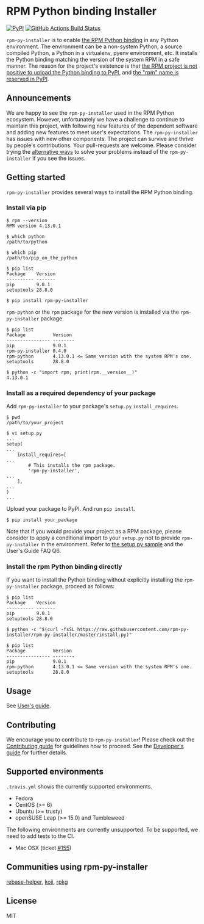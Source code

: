 # RPM Python binding Installer
[![PyPI](https://img.shields.io/pypi/v/rpm-py-installer.svg)](https://pypi.python.org/pypi/rpm-py-installer)
[![GitHub Actions Build Status](https://github.com/rpm-py-installer/rpm-py-installer/actions/workflows/build-and-test.yml/badge.svg)](https://github.com/rpm-py-installer/rpm-py-installer/actions/workflows/build-and-test.yml)

`rpm-py-installer` is to enable [the RPM Python binding](https://github.com/rpm-software-management/rpm/tree/master/python) in any Python environment. The environment can be a non-system Python, a source compiled Python, a Python in a virtualenv, pyenv environment, etc. It installs the Python binding matching the version of the system RPM in a safe manner. The reason for the project's existence is that [the RPM project is not positive to upload the Python binding to PyPI](https://github.com/rpm-software-management/rpm/issues/273), and [the "rpm" name is reserved in PyPI](https://pypi.org/project/rpm).

## Announcements

We are happy to see the `rpm-py-installer` used in the RPM Python ecosystem. However, unfortunately we have a challenge to continue to maintain this project, with following new features of the dependent software and adding new features to meet user's expectations. The `rpm-py-installer` has issues with new other components. The project can survive and thrive by people's contributions. Your pull-requests are welcome. Please consider trying the [alternative ways](docs/alternatives.md) to solve your problems instead of the `rpm-py-installer` if you see the issues.

## Getting started

`rpm-py-installer` provides several ways to install the RPM Python binding.

### Install via pip

``` ShellSession
$ rpm --version
RPM version 4.13.0.1

$ which python
/path/to/python

$ which pip
/path/to/pip_on_the_python

$ pip list
Package    Version
---------- -------
pip        9.0.1
setuptools 28.8.0

$ pip install rpm-py-installer
```

`rpm-python` or the `rpm` package for the new version is installed via the `rpm-py-installer` package.

``` ShellSession
$ pip list
Package          Version
---------------- --------
pip              9.0.1
rpm-py-installer 0.4.0
rpm-python       4.13.0.1 <= Same version with the system RPM's one.
setuptools       28.8.0

$ python -c "import rpm; print(rpm.__version__)"
4.13.0.1
```

### Install as a required dependency of your package

Add `rpm-py-installer` to your package's `setup.py` `install_requires`.

``` ShellSession
$ pwd
/path/to/your_project

$ vi setup.py
...
setup(
...
    install_requires=[
...
        # This installs the rpm package.
        'rpm-py-installer',
...
    ],
...
)
...
```

Upload your package to PyPI.
And run `pip install`.

``` ShellSession
$ pip install your_package
```

Note that if you would provide your project as a RPM package, please consider to apply a conditional import to your `setup.py` not to provide `rpm-py-installer` in the environment. Refer to [the setup.py sample](/tests/sample/setup.py) and the User's Guide FAQ Q6.


### Install the rpm Python binding directly

If you want to install the Python binding without explicitly installing the `rpm-py-installer` package, proceed as follows:

``` ShellSession
$ pip list
Package    Version
---------- -------
pip        9.0.1
setuptools 28.8.0

$ python -c "$(curl -fsSL https://raw.githubusercontent.com/rpm-py-installer/rpm-py-installer/master/install.py)"

$ pip list
Package          Version
---------------- --------
pip              9.0.1
rpm-python       4.13.0.1 <= Same version with the system RPM's one.
setuptools       28.8.0
```

## Usage

See [User's guide](docs/users_guide.md).

## Contributing

We encourage you to contribute to `rpm-py-installer`! Please check out the [Contributing guide](CONTRIBUTING.md) for guidelines how to proceed. See the [Developer's guide](docs/developers_guide.md) for further details.

## Supported environments

`.travis.yml` shows the currently supported environments.

* Fedora
* CentOS (>= 6)
* Ubuntu (>= trusty)
* openSUSE Leap (>= 15.0) and Tumbleweed

The following environments are currently unsupported. To be supported, we need to add tests to the CI.

* Mac OSX (ticket [#155](https://github.com/rpm-py-installer/rpm-py-installer/issues/155))

## Communities using rpm-py-installer

[rebase-helper](https://github.com/rebase-helper/rebase-helper), [koji](https://pagure.io/koji), [rpkg](https://pagure.io/rpkg)

## License

MIT
